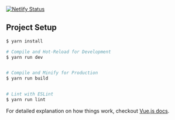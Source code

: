 [![Netlify Status](https://api.netlify.com/api/v1/badges/829157fb-72fc-40e9-b710-db7070ed8f7d/deploy-status)](https://app.netlify.com/sites/gifted-albattani-6bea85/deploys)

## Project Setup

```sh
$ yarn install

# Compile and Hot-Reload for Development
$ yarn run dev


# Compile and Minify for Production
$ yarn run build


# Lint with ESLint
$ yarn run lint
```

For detailed explanation on how things work, checkout [Vue.js docs](https://vuejs.org/).

